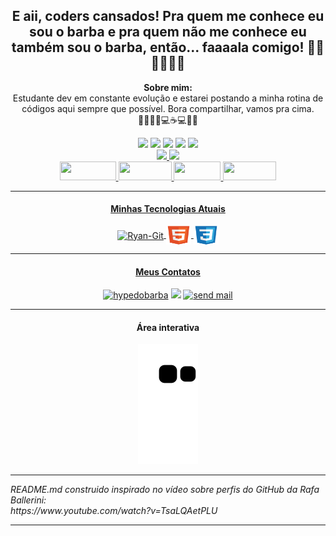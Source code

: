 <h2 align="center">E aii, coders cansados! Pra quem me conhece eu sou o barba e pra quem não me conhece eu também sou o barba, então... faaaala comigo! 🧔🏾🧑🏾‍💻🚀</h2>
  <div class="aboutMe" align="center">
    <p><strong>Sobre mim:</strong><br>
      Estudante dev em constante evolução e estarei postando a minha rotina de códigos aqui sempre que possível. 
      Bora compartilhar, vamos pra cima.<br>
      🧑🏾‍💻🎯💻☕💻✅🔁
    </p>
 </div>
 <div align="center">
  <img width="90" src="https://hits.seeyoufarm.com/api/count/incr/badge.svg?url=https%3A%2F%2Fgithub.com%2F{RyanPinheiroBarba}1212%2Fhit-counter">
  <img src="https://img.shields.io/github/stars/RyanPinheiroBarba?color=brighteen%20green&label=trybe%20stars&logo=github&style=plastic">
  <img src="https://img.shields.io/github/followers/RyanPinheiroBarba?label=seguidores&logo=GitHub&style=plastic">
  <img src="https://img.shields.io/github/downloads/RyanPinheiroBarba/RyanPinheiroBarba/total?logo=GitHub&style=plastic">
  <img src="https://img.shields.io/discord/1026989543884328970?logo=discord&style=plastic"><br>
  <!-- 
      Guardar badges que eu vou estudar
  <img src="https://img.shields.io/badge/adonis%20js-220052?style=for-the-badge&logo=adonisjs&logoColor=white">
  https://img.shields.io/badge/Tailwind_CSS-38B2AC?style=for-the-badge&logo=tailwind-css&logoColor=white
  https://img.shields.io/badge/Vue.js-35495E?style=for-the-badge&logo=vuedotjs&logoColor=4FC08D
  https://img.shields.io/badge/React-20232A?style=for-the-badge&logo=react&logoColor=61DAFB
  https://img.shields.io/badge/.NET-512BD4?style=for-the-badge&logo=dotnet&logoColor=white
  https://img.shields.io/badge/Angular-DD0031?style=for-the-badge&logo=angular&logoColor=white
  https://img.shields.io/badge/Angular-DD0031?style=for-the-badge&logo=angular&logoColor=white
  https://img.shields.io/badge/Express.js-000000?style=for-the-badge&logo=express&logoColor=white
  https://img.shields.io/badge/firebase-ffca28?style=for-the-badge&logo=firebase&logoColor=black
  https://img.shields.io/badge/Jest-C21325?style=for-the-badge&logo=jest&logoColor=white
  https://img.shields.io/badge/jQuery-0769AD?style=for-the-badge&logo=jquery&logoColor=white
  https://img.shields.io/badge/Laravel-FF2D20?style=for-the-badge&logo=laravel&logoColor=white
  https://img.shields.io/badge/nestjs-E0234E?style=for-the-badge&logo=nestjs&logoColor=white
  https://img.shields.io/badge/next.js-000000?style=for-the-badge&logo=nextdotjs&logoColor=white
  https://img.shields.io/badge/Node.js-339933?style=for-the-badge&logo=nodedotjs&logoColor=white
  -->
 </div>
 
<div align="center">
  <a href="https://github.com/RyanPinheiroBarba">
  <img height="160em" src="https://github-readme-stats.vercel.app/api?username=RyanPinheiroBarba&show_icons=true&theme=flag-india&include_all_commits=true&count_private=true">
  <img height="160em" src="https://github-readme-stats.vercel.app/api/top-langs/?username=RyanPinheiroBarba&layout=compact&langs_count=7&theme=flag-india">
  <!-- <img height="100em" src="https://github-readme-streak-stats.herokuapp.com/?user={RyanPinheiroBarba}"> --> 
</div>
  <div align="center">
    <img height="30" width="90" src="https://img.shields.io/badge/Pop!_OS-48B9C7?style=for-the-badge&logo=Pop!_OS&logoColor=white">
    <img height="30" width="85" src="https://img.shields.io/badge/VSCode-0078D4?style=for-the-badge&logo=visual%20studio%20code&logoColor=white">
    <img height="30" width="75"src="https://img.shields.io/badge/Slack-4A154B?style=for-the-badge&logo=slack&logoColor=white">
    <img height="30" width="85" src="https://img.shields.io/badge/Discord-5865F2?style=for-the-badge&logo=discord&logoColor=white"> 
  </div>
<hr size="1" width="100%" align="center">
<div align="center" border="1" bordercolor="orange">
<h4 align="center">Minhas Tecnologias Atuais</h4>
</div>
<div align="center">
  <img align="center"alt="Ryan-Git" height="30" width="70" src="https://git-scm.com/images/logos/downloads/Git-Logo-1788C.png" title="Git">
  <img align="center" alt="Ryan-HTML" height="30" width="40" src="https://raw.githubusercontent.com/devicons/devicon/master/icons/html5/html5-original.svg" title="HTML5">
  <img align="center" alt="Ryan-CSS" height="30" width="40" src="https://raw.githubusercontent.com/devicons/devicon/master/icons/css3/css3-original.svg" title="CSS3">
      <!--
        <img align="center" alt="Ryan-Js" height="30" width="40" src="https://raw.githubusercontent.com/devicons/devicon/master/icons/javascript/javascript-plain.svg" title="Javascript">
      -->
</div>
<hr size="1" width="100%" align="center">
<div>  
<h4 align="center">Meus Contatos</h4>
</div>
<div align="center"> 
  <a href="https://www.instagram.com/hypedobarba/" target="_blank"><img src="https://img.shields.io/badge/-Instagram-%23E4405F?style=for-the-badge&logo=instagram&logoColor=white" target="_blank" title="hypedobarba"></a>
  <a href="https://www.linkedin.com/in/ryan-pinheiro-2a8436223/" target="_blank" title="my linked in"><img src="https://img.shields.io/badge/-LinkedIn-%230077B5?style=for-the-badge&logo=linkedin&logoColor=white" target="_blank"></a> 
  <a href = "mailto:ryanpinheiro1991@gmail.com"><img src="https://img.shields.io/badge/-Gmail-%23333?style=for-the-badge&logo=gmail&logoColor=white" target="_blank" title="send mail"></a>
  <!-- <img max-width="20%" src="https://picrew.me/image_maker/1374338/complete?cd=OFMTqIVpIK" alt="picme"> -->
</div>
<div>
 <!-- <img src="https://assets10.lottiefiles.com/packages/lf20_13mYuqdmso.json"  background="transparent"  speed="0.3"  style="width: 30px; height: 30px;"  loop controls autoplay title="RocketMan"> -->
</div>
<div align="center">
<hr size="1" width="100%" align="center">
<h4 align="center">Área interativa</h4>
<img max-width="100%" src="https://github.com/RyanPinheiroBarba/RyanPinheiroBarba/raw/output/github-contribution-grid-snake.svg" alt="cobrinhaSVG">
</div>
  <hr size="1" width="100%" align="center">
  <cite align="center"> README.md construido inspirado no vídeo sobre perfis do GitHub da Rafa Ballerini: <br>  https://www.youtube.com/watch?v=TsaLQAetPLU</cite>
  <hr size="1" width="100%" align="center">
